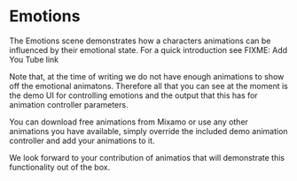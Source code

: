 # Emotions

The Emotions scene demonstrates how a characters animations can be influenced by their emotional state. For a quick introduction see FIXME: Add You Tube link

Note that, at the time of writing we do not have enough animations to show off the emotional animatons. Therefore all that you can see at the moment is the demo UI for controlling emotions and the output that this has for animation controller parameters.

You can download free animations from Mixamo or use any other animations you have available, simply override the included demo animation controller and add your animations to it.

We look forward to your contribution of animatios that will demonstrate this functionality out of the box.

